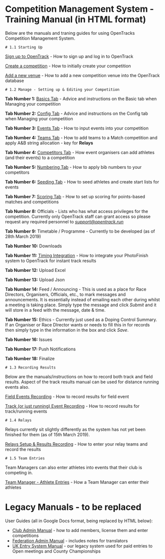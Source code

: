 <!-- TITLE: OpenTrack Documentation -->

<!-- SUBTITLE: Training Manuals - How to do everything -->

# Competition Management System - Training Manual (in HTML format)
Below are the manuals and traning guides for using OpenTracks Competition Management System.
	
	# 1.1 Starting Up

[Sign up to OpenTrack](/manuals/cms/signup) - How to sign up and log in to OpenTrack

[Create a competition](/manuals/cms/create-comp) - How to initially create your competition 

[Add a new venue](/manuals/cms/addvenue) - How to add a new competition venue into the OpenTrack database

	# 1.2 Manage - Setting up & Editing your Competition

**Tab Number 1:** [Basics Tab](/manuals/cms/basic) - Advice and instructions on the Basic tab when Managing your competition

**Tab Number 2:** [Config Tab](/manuals/cms/config) - Advice and instructions on the Config tab when Managing your competition

**Tab Number 3:** [Events Tab](/manuals/cms/events) - How to input events into your competition

**Tab Number 4:** [Teams Tab](/manuals/cms/teams-tab) -  How to add teams to a Match competition and apply A&B string allocation - key for **Relays**

**Tab Number 4:** [Competitors Tab](/manuals/cms/competitors) - How event organisers can add athletes (and their events) to a competition

**Tab Number 5:** [Numbering Tab](/manuals/cms/training-manual-numbering-tab) - How to apply bib numbers to your competitors

**Tab Number 6:** [Seeding Tab](/manuals/cms/seeding-tab) - How to seed athletes and create start lists for events

**Tab Number 7:** [Scoring Tab](/manuals/cms/scoring-tab) - How to set up scoring for points-based matches and competitions

**Tab Number 8:** Officials - Lists who has what access privileges for the competition. Currently only OpenTrack staff can grant access so please request any required personnel to *support@opentrack.run*

**Tab Number 9:** Timetable / Programme - Currently to be developed (as of 28th March 2019)

**Tab Number 10:** Downloads

**Tab Number 11:** [Timing Integration](/manuals/cms/timingintegration) - How to integrate your PhotoFinish system to OpenTrack for instant track results

**Tab Number 12:** Upload Excel

**Tab Number 13:** Upload Json

**Tab Number 14:** Feed / Announcing - This is used as a place for Race Directors, Organisers, Officials, etc., to mark messages and announcements. It is essentially instead of emailing each other during whilst a meeting is taking place. Simply type the message and click *Submit* and it will store in a feed with the message, date & time. 

**Tab Number 15:** Ethics - Currently just used as a Doping Control Summary. If an Organiser or Race DIrector wants or needs to fill this in for records then simply type in the information in the box and click *Save*.

**Tab Number 16:** Issues

**Tab Number 17:** Push Notifications

**Tab Number 18:** Finalize


	# 1.3 Recording Results

Below are the manuals/instructions on how to record both track and field results. Aspect of the track results manual can be used for distance running events also. 

[Field Events Recording](/manuals/cms/recordingevents) - How to record results for field event

[Track (or just running) Event Recording](/manuals/cms/track-recording) - How to record results for track/running events

	# 1.4 Relays

Relays currently sit slightly differently as the system has not yet been finished for them (as of 15th March 2019).

[Relays Setup & Results Recording](/manuals/cms/relays) - How to enter your relay teams and record the results

	# 1.5 Team Entries

Team Managers can also enter athletes into events that their club is competing in.

[Team Manager - Athlete Entries](/manuals/cms/entries-manual) - How a Team Manager can enter their athletes

# Legacy Manuals - to be replaced

User Guides (all in Google Docs format, being replaced by HTML below):
* [Club Admin Manual](https://docs.google.com/document/d/1PnZBJIw9H1YfLaIDMDeVRg4ePSHHpFaht_BH-6S3w8Y/edit?usp=sharing) - how to add members, license them and enter competitions
* [Federation Admin Manual](https://docs.google.com/document/d/16LjFap55W0LM0pWG4j7XQaQL7SOj_BBd5xmArMc8nlw/edit?usp=sharing) - includes notes for translators
* [UK Entry System Manual](https://docs.google.com/document/d/14S2dC9I3uhIsIeN72yCqsZ0_cGSqHIphUC2HDSMexfI/edit?usp=sharing) - our legacy system used for paid entries to Open meetings and County Championships